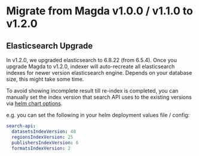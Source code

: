 # Migrate from Magda v1.0.0 / v1.1.0 to v1.2.0

## Elasticsearch Upgrade

In v1.2.0, we upgraded elasticsearch to 6.8.22 (from 6.5.4). Once you upgrade Magda to v1.2.0, indexer will auto-recreate all elasticsearch indexes for newer version elasticsearch engine. Depends on your database size, this might take some time.

To avoid showing incomplete result till re-index is completed, you can manually set the index version that search API uses to the existing versions via [helm chart options](https://github.com/magda-io/magda/blob/944ae887842b98c51698d567435003be2e9dbefd/deploy/helm/internal-charts/search-api/values.yaml#L29).

e.g. you can set the following in your helm deployment values file / config:

```yaml
search-api:
  datasetsIndexVersion: 48
  regionsIndexVersion: 25
  publishersIndexVersion: 6
  formatsIndexVersion: 2
```
